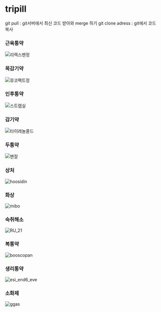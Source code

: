 # tripill
git pull : git서버에서 최신 코드 받아와 merge 하기
git clone adress : git에서 코드 복사

### 근육통약
![리렉스펜정](https://user-images.githubusercontent.com/63271979/97138591-e720fa80-179b-11eb-8040-8e46bd5ba728.jpg)
### 목감기약
![뮤코펙트정](https://user-images.githubusercontent.com/63271979/97138596-e9835480-179b-11eb-9383-ff185cb929e9.jpeg)
### 인후통약
![스트렙실](https://user-images.githubusercontent.com/63271979/97138597-ea1beb00-179b-11eb-9439-e00fb86997e1.png)
### 감기약
![타이레놀콜드](https://user-images.githubusercontent.com/63271979/97138599-eab48180-179b-11eb-84a2-c4dfb7c20d0c.jpg)
### 두통약
![펜잘](https://user-images.githubusercontent.com/63271979/97138601-ebe5ae80-179b-11eb-8663-24a1f4a6012e.jpg)
### 상처
![hoosidin](https://user-images.githubusercontent.com/64213650/97139170-3f0c3100-179d-11eb-9153-d419e36aec3e.jpg)
### 화상
![mibo](https://user-images.githubusercontent.com/64213650/97139171-3fa4c780-179d-11eb-8aff-9214515101c8.png)
### 숙취해소
![RU_21](https://user-images.githubusercontent.com/64213650/97139173-403d5e00-179d-11eb-879d-a21e0a1fd542.jpg)
### 복통약
![booscopan](https://user-images.githubusercontent.com/64213650/97139174-40d5f480-179d-11eb-8d49-f22993260732.jpg)
### 생리통약
![esi_end6_eve](https://user-images.githubusercontent.com/64213650/97139176-40d5f480-179d-11eb-8bac-ada85d35ac71.jpg)
### 소화제
![ggas](https://user-images.githubusercontent.com/64213650/97139178-416e8b00-179d-11eb-8064-9182712d2ba0.jpg)

